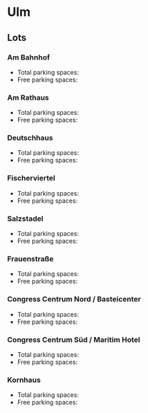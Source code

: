 
# Ulm
## Lots

### Am Bahnhof

* Total parking spaces: <Value topic="parken-dd/parken-dd/Ulm/ulmambahnhof/total"/>
* Free parking spaces: <Value topic="parken-dd/parken-dd/Ulm/ulmambahnhof/free"/>


### Am Rathaus

* Total parking spaces: <Value topic="parken-dd/parken-dd/Ulm/ulmamrathaus/total"/>
* Free parking spaces: <Value topic="parken-dd/parken-dd/Ulm/ulmamrathaus/free"/>


### Deutschhaus

* Total parking spaces: <Value topic="parken-dd/parken-dd/Ulm/ulmdeutschhaus/total"/>
* Free parking spaces: <Value topic="parken-dd/parken-dd/Ulm/ulmdeutschhaus/free"/>


### Fischerviertel

* Total parking spaces: <Value topic="parken-dd/parken-dd/Ulm/ulmfischerviertel/total"/>
* Free parking spaces: <Value topic="parken-dd/parken-dd/Ulm/ulmfischerviertel/free"/>


### Salzstadel

* Total parking spaces: <Value topic="parken-dd/parken-dd/Ulm/ulmsalzstadel/total"/>
* Free parking spaces: <Value topic="parken-dd/parken-dd/Ulm/ulmsalzstadel/free"/>


### Frauenstraße

* Total parking spaces: <Value topic="parken-dd/parken-dd/Ulm/ulmfrauenstrasse/total"/>
* Free parking spaces: <Value topic="parken-dd/parken-dd/Ulm/ulmfrauenstrasse/free"/>


### Congress Centrum Nord / Basteicenter

* Total parking spaces: <Value topic="parken-dd/parken-dd/Ulm/ulmcongresscentrumnordbasteicenter/total"/>
* Free parking spaces: <Value topic="parken-dd/parken-dd/Ulm/ulmcongresscentrumnordbasteicenter/free"/>


### Congress Centrum Süd / Maritim Hotel

* Total parking spaces: <Value topic="parken-dd/parken-dd/Ulm/ulmcongresscentrumsuedmaritimhotel/total"/>
* Free parking spaces: <Value topic="parken-dd/parken-dd/Ulm/ulmcongresscentrumsuedmaritimhotel/free"/>


### Kornhaus

* Total parking spaces: <Value topic="parken-dd/parken-dd/Ulm/ulmkornhaus/total"/>
* Free parking spaces: <Value topic="parken-dd/parken-dd/Ulm/ulmkornhaus/free"/>


